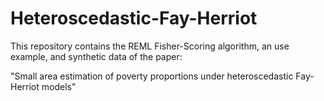 # Heteroscedastic-Fay-Herriot

This repository contains the REML Fisher-Scoring algorithm, an use example, and synthetic data of the paper:

"Small area estimation of poverty proportions under heteroscedastic Fay-Herriot models"
